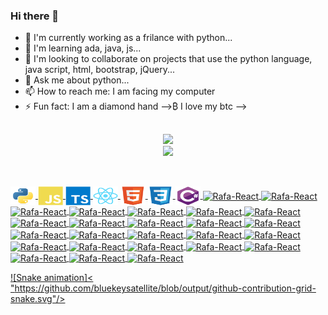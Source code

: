 ### Hi there 👋
- 🔭 I'm currently working as a frilance with python...
- 🌱 I'm learning ada, java, js...
- 👯 I'm looking to collaborate on projects that use the python language, java script, html, bootstrap, jQuery...
- 💬 Ask me about python...
- 📫 How to reach me: I am facing my computer
- ⚡ Fun fact: I am a diamond hand
-->₿ I love my btc
-->

##

<div align="center">
  <a href="https://github.com/bluekeysatellite">
  <img height="180em" src="https://github-readme-stats.vercel.app/api?username=bluekeysatellite&show_icons=true&theme=radical&include_all_commits=true&count_private=true"/><br>
  
  
 <img height="180em" src="https://github-readme-stats.vercel.app/api/top-langs/?username=bluekeysatellite&layout=compact&langs_count=7&theme=radical"/>
 <br>
</div>

##

<div style="display: inline_block"><br>
  <img align="center" alt="Rafa-Python" height="30" width="40" src="https://raw.githubusercontent.com/devicons/devicon/master/icons/python/python-original.svg">
  <img align="center" alt="Rafa-Js" height="30" width="40" src="https://raw.githubusercontent.com/devicons/devicon/master/icons/javascript/javascript-plain.svg">
  <img align="center" alt="Rafa-Ts" height="30" width="40" src="https://raw.githubusercontent.com/devicons/devicon/master/icons/typescript/typescript-plain.svg">
  <img align="center" alt="Rafa-React" height="30" width="40" src="https://raw.githubusercontent.com/devicons/devicon/master/icons/react/react-original.svg">
  <img align="center" alt="Rafa-HTML" height="30" width="40" src="https://raw.githubusercontent.com/devicons/devicon/master/icons/html5/html5-original.svg">
  <img align="center" alt="Rafa-CSS" height="30" width="40" src="https://raw.githubusercontent.com/devicons/devicon/master/icons/css3/css3-original.svg">

  <img align="center" alt="Rafa-Csharp" height="30" width="40" src="https://raw.githubusercontent.com/devicons/devicon/master/icons/csharp/csharp-original.svg">
 
   <img align="center" alt="Rafa-React" height="30" width="40" src="https://cdn.jsdelivr.net/gh/devicons/devicon/icons/blender/blender-original.svg" />
   <img align="center" alt="Rafa-React" height="30" width="40" src="https://cdn.jsdelivr.net/gh/devicons/devicon/icons/wordpress/wordpress-original.svg" />
   <img align="center" alt="Rafa-React" height="30" width="40" src="https://cdn.jsdelivr.net/gh/devicons/devicon/icons/vscode/vscode-original-wordmark.svg" />
   <img align="center" alt="Rafa-React" height="30" width="40" src="https://cdn.jsdelivr.net/gh/devicons/devicon/icons/vuejs/vuejs-original-wordmark.svg" />
   <img align="center" alt="Rafa-React" height="30" width="40"  src="https://cdn.jsdelivr.net/gh/devicons/devicon/icons/twitter/twitter-original.svg" />
   <img align="center" alt="Rafa-React" height="30" width="40" src="https://cdn.jsdelivr.net/gh/devicons/devicon/icons/slack/slack-original.svg" />
   <img align="center" alt="Rafa-React" height="30" width="40" src="https://cdn.jsdelivr.net/gh/devicons/devicon/icons/raspberrypi/raspberrypi-original.svg" />
   <img align="center" alt="Rafa-React" height="30" width="40" src="https://cdn.jsdelivr.net/gh/devicons/devicon/icons/redhat/redhat-original-wordmark.svg" />
   <img align="center" alt="Rafa-React" height="30" width="40" src="https://cdn.jsdelivr.net/gh/devicons/devicon/icons/pycharm/pycharm-original.svg" />
   <img align="center" alt="Rafa-React" height="30" width="40" src="https://cdn.jsdelivr.net/gh/devicons/devicon/icons/php/php-original.svg" />
   <img align="center" alt="Rafa-React" height="30" width="40" src="https://cdn.jsdelivr.net/gh/devicons/devicon/icons/opensuse/opensuse-original-wordmark.svg" />
   <img align="center" alt="Rafa-React" height="30" width="40" src="https://cdn.jsdelivr.net/gh/devicons/devicon/icons/nodejs/nodejs-original.svg" />
   <img align="center" alt="Rafa-React" height="30" width="40" src="https://cdn.jsdelivr.net/gh/devicons/devicon/icons/linkedin/linkedin-original.svg" />
   <img align="center" alt="Rafa-React" height="30" width="40" src="https://cdn.jsdelivr.net/gh/devicons/devicon/icons/java/java-original.svg" />
   <img align="center" alt="Rafa-React" height="30" width="40" src="https://cdn.jsdelivr.net/gh/devicons/devicon/icons/javascript/javascript-original.svg" />
    <img align="center" alt="Rafa-React" height="30" width="40" src="https://cdn.jsdelivr.net/gh/devicons/devicon/icons/illustrator/illustrator-plain.svg" />
    <img align="center" alt="Rafa-React" height="30" width="40" src="https://cdn.jsdelivr.net/gh/devicons/devicon/icons/inkscape/inkscape-original-wordmark.svg" />
    <img align="center" alt="Rafa-React" height="30" width="40"  src="https://cdn.jsdelivr.net/gh/devicons/devicon/icons/gimp/gimp-original.svg" />
    <img align="center" alt="Rafa-React" height="30" width="40" src="https://cdn.jsdelivr.net/gh/devicons/devicon/icons/git/git-original.svg" />
    <img align="center" alt="Rafa-React" height="30" width="40" src="https://cdn.jsdelivr.net/gh/devicons/devicon/icons/github/github-original.svg" />
    <img align="center" alt="Rafa-React" height="30" width="40" src="https://cdn.jsdelivr.net/gh/devicons/devicon/icons/gitlab/gitlab-original.svg" />
    <img align="center" alt="Rafa-React" height="30" width="40" src="https://cdn.jsdelivr.net/gh/devicons/devicon/icons/cplusplus/cplusplus-original.svg" />
    <img align="center" alt="Rafa-React" height="30" width="40" src="https://cdn.jsdelivr.net/gh/devicons/devicon/icons/csharp/csharp-original.svg" />
    <img align="center" alt="Rafa-React" height="30" width="40" src="https://cdn.jsdelivr.net/gh/devicons/devicon/icons/bootstrap/bootstrap-original-wordmark.svg" />
    <img align="center" alt="Rafa-React" height="30" width="40" src="https://cdn.jsdelivr.net/gh/devicons/devicon/icons/android/android-original.svg" />
          
</div>

 ![Snake animation]< "https://github.com/bluekeysatellite/blob/output/github-contribution-grid-snake.svg"/>
 
